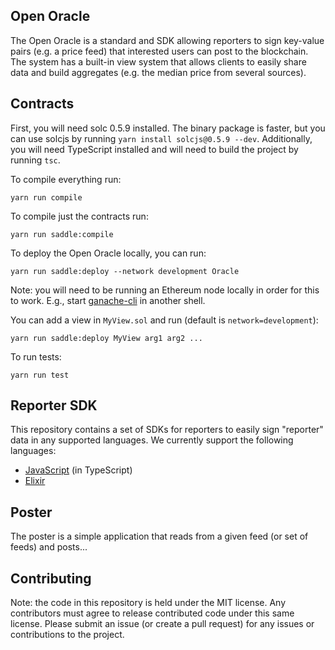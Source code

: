 
## Open Oracle

The Open Oracle is a standard and SDK allowing reporters to sign key-value pairs (e.g. a price feed) that interested users can post to the blockchain. The system has a built-in view system that allows clients to easily share data and build aggregates (e.g. the median price from several sources).

## Contracts

First, you will need solc 0.5.9 installed. The binary package is faster, but you can use solcjs by running `yarn install solcjs@0.5.9 --dev`.
Additionally, you will need TypeScript installed and will need to build the project by running `tsc`.

To compile everything run:

```
yarn run compile
```

To compile just the contracts run:

```
yarn run saddle:compile
```

To deploy the Open Oracle locally, you can run:

```
yarn run saddle:deploy --network development Oracle
```

Note: you will need to be running an Ethereum node locally in order for this to work.
E.g., start [ganache-cli](https://github.com/trufflesuite/ganache-cli) in another shell.

You can add a view in `MyView.sol` and run (default is `network=development`):

```
yarn run saddle:deploy MyView arg1 arg2 ...
```

To run tests:

```
yarn run test
```

## Reporter SDK

This repository contains a set of SDKs for reporters to easily sign "reporter" data in any supported languages. We currently support the following languages:

  * [JavaScript](./sdk/javascript/README.md) (in TypeScript)
  * [Elixir](./sdk/typescript/README.md)

## Poster

The poster is a simple application that reads from a given feed (or set of feeds) and posts...

## Contributing

Note: the code in this repository is held under the MIT license. Any contributors must agree to release contributed code under this same license. Please submit an issue (or create a pull request) for any issues or contributions to the project.
